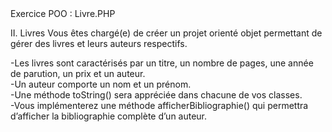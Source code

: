 <htlm> 
Exercice POO : Livre.PHP

II. Livres
Vous êtes chargé(e) de créer un projet orienté objet permettant de gérer des livres et leurs auteurs respectifs.<br>

-Les livres sont caractérisés par un titre, un nombre de pages, une année de parution, un prix et un auteur.<br>
-Un auteur comporte un nom et un prénom.<br>
-Une méthode toString() sera appréciée dans chacune de vos classes.<br>
-Vous implémenterez une méthode afficherBibliographie() qui permettra d’afficher la bibliographie complète d’un auteur. <br>
